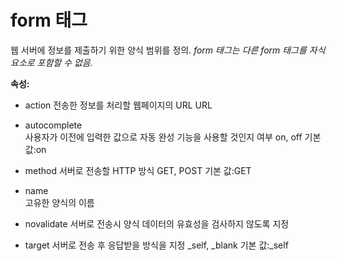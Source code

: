 # form 태그
웹 서버에 정보를 제출하기 위한 양식 범위를 정의.
<em> form 태그는 다른 form 태그를 자식요소로 포함할 수 없음.</em>

<strong>속성:</strong>

- action
전송한 정보를 처리할 웹페이지의 URL 
URL	

- autocomplete	
사용자가 이전에 입력한 값으로 자동 완성 기능을 사용할 것인지 여부
on, off	기본 값:on

- method
서버로 전송할 HTTP 방식	
GET, POST	기본 값:GET

- name	
고유한 양식의 이름	

- novalidate
서버로 전송시 양식 데이터의 유효성을 검사하지 않도록 지정		

- target
서버로 전송 후 응답받을 방식을 지정
_self, _blank	기본 값:_self


